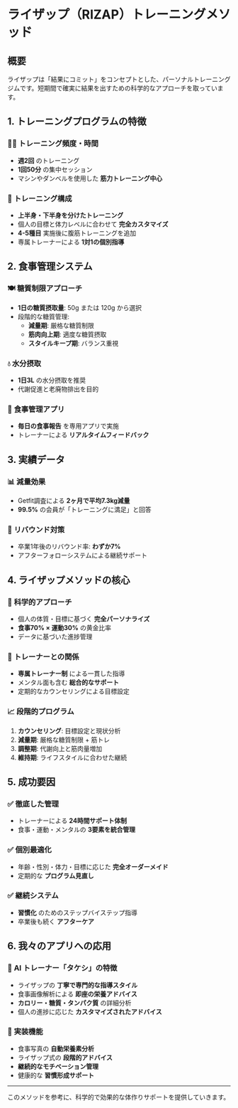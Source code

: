 # ライザップ（RIZAP）トレーニングメソッド

## 概要
ライザップは「結果にコミット」をコンセプトとした、パーソナルトレーニングジムです。短期間で確実に結果を出すための科学的なアプローチを取っています。

## 1. トレーニングプログラムの特徴

### 🏋️‍♂️ **トレーニング頻度・時間**
- **週2回** のトレーニング
- **1回50分** の集中セッション
- マシンやダンベルを使用した **筋力トレーニング中心**

### 💪 **トレーニング構成**
- **上半身・下半身を分けたトレーニング**
- 個人の目標と体力レベルに合わせて **完全カスタマイズ**
- **4-5種目** 実施後に腹筋トレーニングを追加
- 専属トレーナーによる **1対1の個別指導**

## 2. 食事管理システム

### 🍽️ **糖質制限アプローチ**
- **1日の糖質摂取量**: 50g または 120g から選択
- 段階的な糖質管理:
  - **減量期**: 厳格な糖質制限
  - **筋肉向上期**: 適度な糖質摂取
  - **スタイルキープ期**: バランス重視

### 💧 **水分摂取**
- **1日3L** の水分摂取を推奨
- 代謝促進と老廃物排出を目的

### 📱 **食事管理アプリ**
- **毎日の食事報告** を専用アプリで実施
- トレーナーによる **リアルタイムフィードバック**

## 3. 実績データ

### 📊 **減量効果**
- Getfit調査による **2ヶ月で平均7.3kg減量**
- **99.5%** の会員が「トレーニングに満足」と回答

### 🔄 **リバウンド対策**
- 卒業1年後のリバウンド率: **わずか7%**
- アフターフォローシステムによる継続サポート

## 4. ライザップメソッドの核心

### 🎯 **科学的アプローチ**
- 個人の体質・目標に基づく **完全パーソナライズ**
- **食事70% × 運動30%** の黄金比率
- データに基づいた進捗管理

### 🤝 **トレーナーとの関係**
- **専属トレーナー制** による一貫した指導
- メンタル面も含む **総合的なサポート**
- 定期的なカウンセリングによる目標設定

### 📈 **段階的プログラム**
1. **カウンセリング**: 目標設定と現状分析
2. **減量期**: 厳格な糖質制限 + 筋トレ
3. **調整期**: 代謝向上と筋肉量増加
4. **維持期**: ライフスタイルに合わせた継続

## 5. 成功要因

### ✅ **徹底した管理**
- トレーナーによる **24時間サポート体制**
- 食事・運動・メンタルの **3要素を統合管理**

### ✅ **個別最適化**
- 年齢・性別・体力・目標に応じた **完全オーダーメイド**
- 定期的な **プログラム見直し**

### ✅ **継続システム**
- **習慣化** のためのステップバイステップ指導
- 卒業後も続く **アフターケア**

## 6. 我々のアプリへの応用

### 🤖 **AI トレーナー「タケシ」の特徴**
- ライザップの **丁寧で専門的な指導スタイル**
- 食事画像解析による **即座の栄養アドバイス**
- **カロリー・糖質・タンパク質** の詳細分析
- 個人の進捗に応じた **カスタマイズされたアドバイス**

### 📱 **実装機能**
- 食事写真の **自動栄養素分析**
- ライザップ式の **段階的アドバイス**
- **継続的なモチベーション管理**
- 健康的な **習慣形成サポート**

---

このメソッドを参考に、科学的で効果的な体作りサポートを提供していきます。